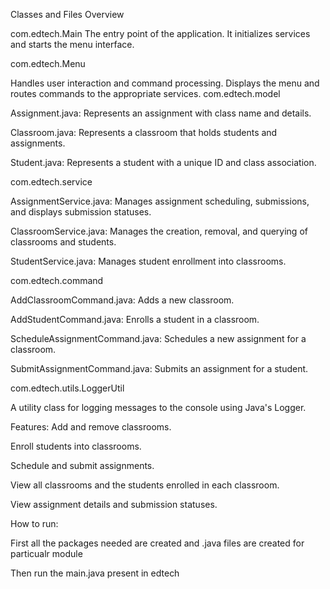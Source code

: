Classes and Files Overview

com.edtech.Main
The entry point of the application. It initializes services and starts the menu interface.

com.edtech.Menu

Handles user interaction and command processing. Displays the menu and routes commands to the appropriate services.
com.edtech.model

Assignment.java: Represents an assignment with class name and details.

Classroom.java: Represents a classroom that holds students and assignments.

Student.java: Represents a student with a unique ID and class association.

com.edtech.service

AssignmentService.java: Manages assignment scheduling, submissions, and displays submission statuses.

ClassroomService.java: Manages the creation, removal, and querying of classrooms and students.

StudentService.java: Manages student enrollment into classrooms.

com.edtech.command

AddClassroomCommand.java: Adds a new classroom.

AddStudentCommand.java: Enrolls a student in a classroom.

ScheduleAssignmentCommand.java: Schedules a new assignment for a classroom.

SubmitAssignmentCommand.java: Submits an assignment for a student.

com.edtech.utils.LoggerUtil

A utility class for logging messages to the console using Java's Logger.

Features:
Add and remove classrooms.

Enroll students into classrooms.

Schedule and submit assignments.

View all classrooms and the students enrolled in each classroom.

View assignment details and submission statuses.

How to run:

First all the packages needed are created and .java files are created for particualr module 

Then run the main.java present in edtech 
